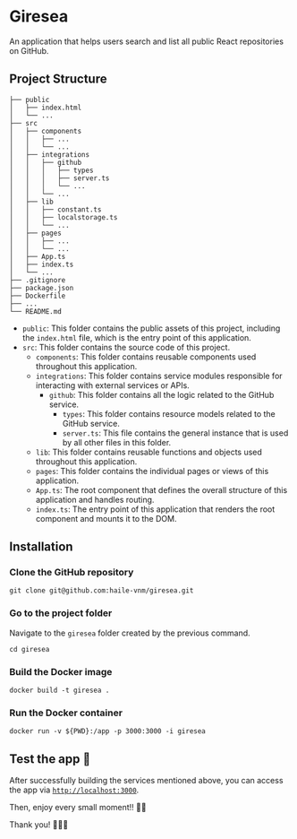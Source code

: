 # Giresea

An application that helps users search and list all public React repositories on GitHub.

## Project Structure

```
├── public
│   ├── index.html
│   └── ...
├── src
│   ├── components
│   │   ├── ...
│   │   └── ...
│   ├── integrations
│   │   ├── github
│   │   │   ├── types
│   │   │   ├── server.ts
│   │   │   └── ...
│   │   └── ...
│   ├── lib
│   │   ├── constant.ts
│   │   ├── localstorage.ts
│   │   └── ...
│   ├── pages
│   │   ├── ...
│   │   └── ...
│   ├── App.ts
│   ├── index.ts
│   └── ...
├── .gitignore
├── package.json
├── Dockerfile
├── ...
└── README.md
```

- `public`: This folder contains the public assets of this project, including the `index.html` file, which is the entry point of this application.
- `src`: This folder contains the source code of this project.
  - `components`: This folder contains reusable components used throughout this application.
  - `integrations`: This folder contains service modules responsible for interacting with external services or APIs.
    - `github`: This folder contains all the logic related to the GitHub service.
      - `types`: This folder contains resource models related to the GitHub service.
      - `server.ts`: This file contains the general instance that is used by all other files in this folder.
  - `lib`: This folder contains reusable functions and objects used throughout this application.
  - `pages`: This folder contains the individual pages or views of this application.
  - `App.ts`: The root component that defines the overall structure of this application and handles routing.
  - `index.ts`: The entry point of this application that renders the root component and mounts it to the DOM.

## Installation

### Clone the GitHub repository

```shell
git clone git@github.com:haile-vnm/giresea.git
```

### Go to the project folder

Navigate to the `giresea` folder created by the previous command.

```shell
cd giresea
```

### Build the Docker image

```shell
docker build -t giresea .
```

### Run the Docker container

```shell
docker run -v ${PWD}:/app -p 3000:3000 -i giresea
```

## Test the app 🚀

After successfully building the services mentioned above, you can access the app via [`http://localhost:3000`](http://localhost:3000).

Then, enjoy every small moment!! 💃🕺

Thank you! 🥳🥳🥳
